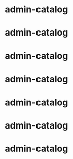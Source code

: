 # admin-catalog
# admin-catalog
# admin-catalog
# admin-catalog
# admin-catalog
# admin-catalog
# admin-catalog
